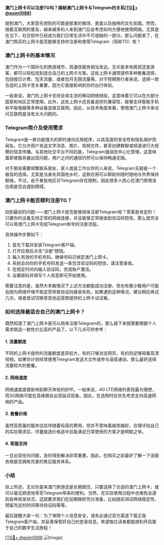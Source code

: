 **澳门上网卡可以注册TG吗？揭秘澳门上网卡与Telegram的关系[[TG💪+ @esim1088](https://t.me/s/esim1088)]**

提到澳门，大家首先想到的可能是那里的赌场、美食以及独特的文化氛围。然而，随着互联网的普及，越来越多的人来到澳门后会考虑如何方便地使用网络。尤其是在当下，社交软件已经成为我们日常生活中不可或缺的一部分。那么问题来了，在澳门购买的上网卡是否能够支持你注册和使用Telegram（简称TG）呢？

### 澳门上网卡的基本情况

澳门作为一个国际化的旅游城市，其通信服务相当发达。无论是本地居民还是游客，都可以轻松找到适合自己的上网卡方案。这些上网卡通常提供多种套餐选择，包括按日计费、包天流量、或者包月无限流量等。对于短期旅行者来说，选择一款合适的上网卡至关重要，因为它直接影响到你的出行体验。

一般来说，澳门的上网卡支持全球主流的移动网络频段，这意味着它可以在大部分国家和地区正常使用。此外，这些上网卡还具备良好的兼容性，能够支持智能手机和平板电脑等多种设备连接互联网。因此，从技术角度来看，使用澳门上网卡来访问互联网是没有太大问题的。

### Telegram简介及使用需求

Telegram是一款功能强大的即时通讯应用程序，以其高度的安全性和隐私保护而闻名。它允许用户发送文字消息、图片、视频文件，甚至创建群聊或频道进行大规模的信息传播。与其他社交平台不同的是，Telegram强调去中心化管理，这意味着即使服务器出现问题，用户之间的通信仍然可以保持畅通无阻。

对于那些需要频繁联系朋友、家人或是工作伙伴的人来说，Telegram无疑是一个极佳的选择。尤其是当身处异国他乡时，这款应用可以帮助你随时随地与外界保持联络。不过，由于某些地区对Telegram存在限制，因此很多人担心在澳门使用该应用是否会遇到障碍。

### 澳门上网卡能否顺利注册TG？

回到最初的问题——澳门上网卡是否能够用来注册Telegram呢？答案是肯定的！只要你的设备支持正常的网络连接，并且能够正常接收到验证码短信，那么就完全可以用澳门上网卡完成Telegram账号的注册流程。

具体操作步骤如下：
1. 首先下载并安装Telegram客户端。
2. 打开应用后点击“注册”按钮。
3. 输入有效的手机号码，确保号码已绑定澳门上网卡。
4. 系统会向你的手机号码发送一条包含验证码的短信，请注意查收。
5. 在规定时间内输入验证码，完成账户激活。
6. 设置密码并填写个人信息即可开始使用。

需要注意的是，虽然大多数情况下上述方法都能成功注册，但也有极少数用户可能会因为网络环境不稳定而导致验证码接收失败。如果遇到这种情况，建议稍后再试几次，或者尝试切换至其他运营商提供的上网卡试试看。

### 如何选择最适合自己的澳门上网卡？

既然知道了澳门上网卡是可以用来注册Telegram的，那么接下来就需要根据个人需求挑选一款性价比高的产品了。以下几点可供参考：

#### 1. 流量额度
不同的上网卡提供的流量额度差异较大，有的只够浏览网页，有的则足够观看高清视频。如果你计划经常使用Telegram发送大文件或参与语音通话，那么最好选择流量较大的套餐。

#### 2. 网络速度
网络速度直接影响到聊天体验的好坏。一般来说，4G LTE网络的表现最为理想，而3G网络可能在高峰期会出现延迟现象。因此，在选购时应优先考虑支持高速网络的产品。

#### 3. 套餐价格
虽然高质量的服务往往伴随着较高的费用，但并不意味着越贵越好。合理评估自己的实际需求后，尽量挑选价格适中且能满足日常使用的方案才是明智之举。

#### 4. 客服支持
一旦出现任何问题，及时得到解决非常重要。因此，在购买之前最好了解一下该服务商是否拥有完善的售后服务体系。

### 小结

综上所述，无论你是来澳门旅游还是长期居住，只要选择了合适的澳门上网卡，就可以毫无顾虑地享受Telegram带来的便利。当然，在实际使用过程中也难免会遇到各种突发状况，这就要求我们在前期做好充分准备，比如提前测试网络稳定性、预留充足的时间等待验证码等等。

最后提醒大家一句：为了保障个人信息安全，请务必通过官方渠道下载正版Telegram客户端，并妥善保管好自己的登录信息。希望每位读者都能顺利开启属于自己的数字生活旅程！

[[TG💪+ @esim1088](https://t.me/s/esim1088) ![Image](https://i.postimg.cc/4NQfJmqS/Snipaste-2025-05-13-00-14-12.png)]